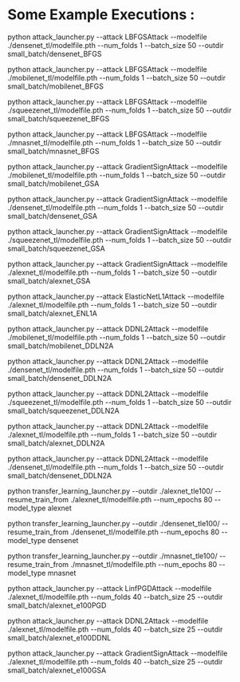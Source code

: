 # Some Example Executions :

python attack_launcher.py --attack LBFGSAttack --modelfile ./densenet_tl/modelfile.pth  --num_folds 1 --batch_size 50 --outdir small_batch/densenet_BFGS


python attack_launcher.py --attack LBFGSAttack --modelfile ./mobilenet_tl/modelfile.pth  --num_folds 1 --batch_size 50 --outdir small_batch/mobilenet_BFGS

python attack_launcher.py --attack LBFGSAttack --modelfile ./squeezenet_tl/modelfile.pth  --num_folds 1 --batch_size 50 --outdir small_batch/squeezenet_BFGS

python attack_launcher.py --attack LBFGSAttack --modelfile ./mnasnet_tl/modelfile.pth  --num_folds 1 --batch_size 50 --outdir small_batch/mnasnet_BFGS


python attack_launcher.py --attack GradientSignAttack --modelfile ./mobilenet_tl/modelfile.pth  --num_folds 1 --batch_size 50 --outdir small_batch/mobilenet_GSA

python attack_launcher.py --attack GradientSignAttack --modelfile ./densenet_tl/modelfile.pth  --num_folds 1 --batch_size 50 --outdir small_batch/densenet_GSA

python attack_launcher.py --attack GradientSignAttack --modelfile ./squeezenet_tl/modelfile.pth  --num_folds 1 --batch_size 50 --outdir small_batch/squeezenet_GSA

python attack_launcher.py --attack GradientSignAttack --modelfile ./alexnet_tl/modelfile.pth  --num_folds 1 --batch_size 50 --outdir small_batch/alexnet_GSA


python attack_launcher.py --attack ElasticNetL1Attack --modelfile ./alexnet_tl/modelfile.pth  --num_folds 1 --batch_size 50 --outdir small_batch/alexnet_ENL1A




python attack_launcher.py --attack DDNL2Attack --modelfile ./mobilenet_tl/modelfile.pth  --num_folds 1 --batch_size 50 --outdir small_batch/mobilenet_DDLN2A

python attack_launcher.py --attack DDNL2Attack --modelfile ./densenet_tl/modelfile.pth  --num_folds 1 --batch_size 50 --outdir small_batch/densenet_DDLN2A

python attack_launcher.py --attack DDNL2Attack --modelfile ./squeezenet_tl/modelfile.pth  --num_folds 1 --batch_size 50 --outdir small_batch/squeezenet_DDLN2A

python attack_launcher.py --attack DDNL2Attack --modelfile ./alexnet_tl/modelfile.pth  --num_folds 1 --batch_size 50 --outdir small_batch/alexnet_DDLN2A

python attack_launcher.py --attack DDNL2Attack --modelfile ./densenet_tl/modelfile.pth  --num_folds 1 --batch_size 50 --outdir small_batch/densenet_DDLN2A




python transfer_learning_launcher.py --outdir ./alexnet_tle100/ --resume_train_from ./alexnet_tl/modelfile.pth --num_epochs 80 --model_type alexnet 

python transfer_learning_launcher.py --outdir ./densenet_tle100/ --resume_train_from ./densenet_tl/modelfile.pth --num_epochs 80 --model_type densenet 

python transfer_learning_launcher.py --outdir ./mnasnet_tle100/ --resume_train_from ./mnasnet_tl/modelfile.pth --num_epochs 80 --model_type mnasnet 


python attack_launcher.py --attack LinfPGDAttack --modelfile ./alexnet_tl/modelfile.pth  --num_folds 40 --batch_size 25 --outdir small_batch/alexnet_e100PGD

python attack_launcher.py --attack DDNL2Attack --modelfile ./alexnet_tl/modelfile.pth  --num_folds 40 --batch_size 25 --outdir small_batch/alexnet_e100DDNL

python attack_launcher.py --attack GradientSignAttack --modelfile ./alexnet_tl/modelfile.pth  --num_folds 40 --batch_size 25 --outdir small_batch/alexnet_e100GSA
